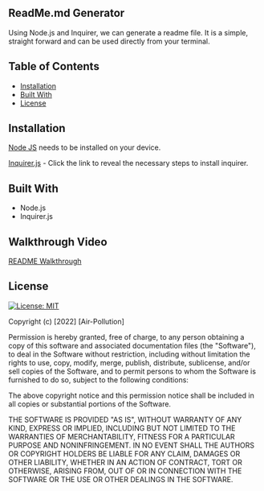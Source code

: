 
## ReadMe.md Generator


Using Node.js and Inquirer, we can generate a readme file. It is a simple, straight forward and can be used directly from your terminal.
## Table of Contents

- [Installation](#installation)
- [Built With](#built-with)
- [License](#license)

## Installation

[Node JS](https://nodejs.org/en/download/) needs to be installed on your device.

[Inquirer.js](https://www.npmjs.com/package/inquirer#installation) - Click the link to reveal the necessary steps to install inquirer. 


## Built With
 - Node.js
 - Inquirer.js

## Walkthrough Video
<a href="https://drive.google.com/file/d/1kmRBCd68FT1AepQkvm7x3m5VUTEo6mhY/" target="_blank">README Walkthrough</a>
## License

[![License: MIT](https://img.shields.io/badge/License-MIT-yellow.svg)](https://opensource.org/licenses/MIT) 

Copyright (c) [2022] [Air-Pollution]

Permission is hereby granted, free of charge, to any person obtaining a copy
of this software and associated documentation files (the "Software"), to deal
in the Software without restriction, including without limitation the rights
to use, copy, modify, merge, publish, distribute, sublicense, and/or sell
copies of the Software, and to permit persons to whom the Software is
furnished to do so, subject to the following conditions:

The above copyright notice and this permission notice shall be included in all
copies or substantial portions of the Software.

THE SOFTWARE IS PROVIDED "AS IS", WITHOUT WARRANTY OF ANY KIND, EXPRESS OR
IMPLIED, INCLUDING BUT NOT LIMITED TO THE WARRANTIES OF MERCHANTABILITY,
FITNESS FOR A PARTICULAR PURPOSE AND NONINFRINGEMENT. IN NO EVENT SHALL THE
AUTHORS OR COPYRIGHT HOLDERS BE LIABLE FOR ANY CLAIM, DAMAGES OR OTHER
LIABILITY, WHETHER IN AN ACTION OF CONTRACT, TORT OR OTHERWISE, ARISING FROM,
OUT OF OR IN CONNECTION WITH THE SOFTWARE OR THE USE OR OTHER DEALINGS IN THE
SOFTWARE.
